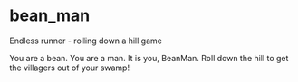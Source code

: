 # bean_man
Endless runner - rolling down a hill game

You are a bean. You are a man. It is you, BeanMan.
Roll down the hill to get the villagers out of your swamp!